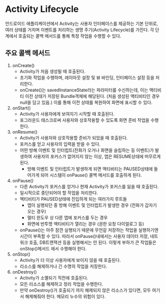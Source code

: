 # Activity Lifecycle

안드로이드 애플리케이션에서 Activity는 사용자 인터페이스를 제공하는 기본 단위로, 여러 상태를 거치며 이벤트를 처리하는 생명 주기(Activity Lifecycle)를 가진다. 각 단계에서 호출되는 콜백 메서드를 통해 특정 작업을 수행할 수 있다.

## 주요 콜백 메서드

1. onCreate()
    - Activity가 처음 생성될 때 호출된다.
    - 초기화 작업을 수행하며, 레이아웃 설정 및 뷰 바인딩, 인터페이스 설정 등을 처리한다.
    - onCreate()는 savedInstanceState라는 파라미터를 수신하는데, 이는 액티비티 이전 상태가 저장된 Bundle객체에 해당된다. (처음 생성된 액티비티인 경우 null을 담고 있음.) 이를 통해 이전 상태를 복원하여 화면에 표시할 수 있다.
2. onStart()
    - Activity가 사용자에게 보여지기 시작할 때 호출된다.
    - 포그라운드 태스크로써 사용자와 상호작용할 수 있도록 화면 준비 작업을 수행한다.
3. onResume()
    - Activity가 사용자와 상호작용할 준비가 되었을 때 호출된다.
    - 포커스를 얻고 사용자의 입력을 받을 수 있다.
    - 어떤 방해 이벤트 및 인터럽트(전화가 오거나 화면을 슬립하는 등 이벤트)가 발생하여 사용자의 포커스가 없어지지 않는 이상, 앱은 RESUME상태에 머무르게 된다.
        - 방해 이벤트 및 인터럽트가 발생하게 되면 액티비티는 PAUSED상태에 들어가게 되어 시스템이 onPause() 콜백 메서드를 호출하게 된다.
4. onPause()
    - 다른 Activity가 포커스를 얻거나 현재 Activity가 포커스를 잃을 때 호출된다.
    - 일시적으로 중단되어야 할 작업을 처리한다.
    - 액티비티가 PAUSED상태에 진입하게 되는 여러가지 루트들
        - 앱이 실행되던 중 방해 이벤트 및 인터럽트가 발생한 경우 (전화가 갑자기 오는 경우)
        - 멀티 윈도우 상 다른 앱에 포커스를 두는 경우
        - 화면에 반투명 액티비티가 열리는 경우 (권한 요청 다이얼로그 등)
    - onPause()는 아주 잠깐 실행되기 때문에 무언갈 저장하는 작업을 실행하기엔 시간이 부족할 수 있다. 따라서 onPause()내에서는 사용자 데이터 저장, 네트워크 호출, DB트랜잭션 등을 실행해서는 안 된다. 이렇게 부하가 큰 작업들은 onStop()메서드 에서 수행해야 한다.
5. onStop()
    - Activity가 더 이상 사용자에게 보이지 않을 때 호출된다.
    - 리소스를 해제하거나 긴 수명의 작업을 저장한다.
6. onDestroy()
    - Activity가 소멸되기 직전에 호출된다.
    - 모든 리소스를 해제하고 정리 작업을 수행한다.
    - 만약 onDestroy()가 호출되기 까지 해제되지 않은 리소스가 있다면, 모두 여기서 해제해줘야 한다. 메모리 누수의 위험이 있다.

